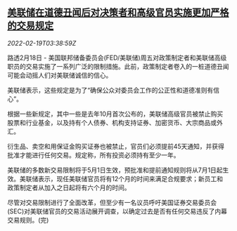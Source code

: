 <!--1645243263000-->
[美联储在道德丑闻后对决策者和高级官员实施更加严格的交易规定](https://cn.reuters.com/article/us-fed-officials-stock-fund-trading-0219-idCNKBS2KO03L)
------

<div><i>2022-02-19T03:38:59Z</i></div><p>路透2月18日 - 美国联邦储备委员会(FED/美联储)周五对政策制定者和美联储高级职员的交易实施了一系列广泛的限制措施。此前，政策制定者卷入的一桩道德丑闻可能会动摇人们对美联储诚信的信心。</p><p>美联储表示，这些规定是为了“确保公众对委员会工作的公正性和道德准则有信心”。</p><p>根据一些新规定，其中一些是去年10月首次公布的，美联储高级官员被禁止购买股票和行业基金，以及持有个人债券、机构支持证券、加密货币、大宗商品或外汇。</p><p>衍生品、卖空和用保证金购买证券也被禁止，官员们必须提前45天通知，并获得批准才能进行任何交易。规定称，所有投资必须持有至少一年。</p><p>美联储的多数新交易限制将于5月1日生效，预批准和提前通知规则将从7月1日起生效。美联储表示，现任美联储官员将有12个月的时间来满足合规要求；新员工和政策制定者从加入之日起将有六个月的时间。</p><p>尽管对交易限制进行了全面改革，但至少有一名议员呼吁美国证券交易委员会(SEC)对美联储官员的交易活动展开调查，以确定过去是否有任何交易违反了内幕交易规则。(完)</p>

